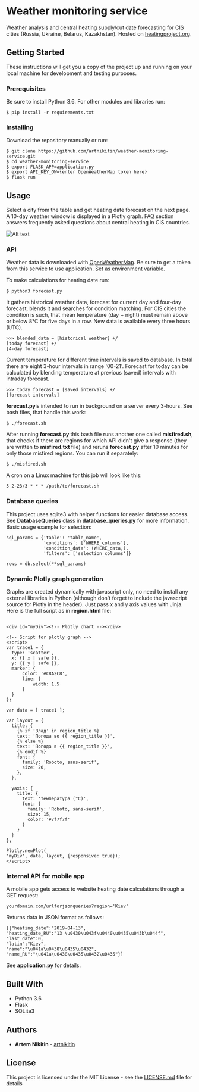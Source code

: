 # Weather monitoring service

Weather analysis and central heating supply/cut date forecasting for CIS cities (Russia, Ukraine, Belarus, Kazakhstan). Hosted on [heatingproject.org](https://heatingproject.org).

## Getting Started

These instructions will get you a copy of the project up and running on your local machine for development and testing purposes.

### Prerequisites

Be sure to install Python 3.6. For other modules and libraries run:

```
$ pip install -r requirements.txt
```

### Installing

Download the repository manually or run:

```
$ git clone https://github.com/artnikitin/weather-monitoring-service.git
$ cd weather-monitoring-service
$ export FLASK_APP=application.py
$ export API_KEY_OW={enter OpenWeatherMap token here}
$ flask run
```

## Usage

Select a city from the table and get heating date forecast on the next page. A 10-day weather window is displayed in a Plotly graph. FAQ section answers frequently asked questions about central heating in CIS countries.

![Alt text](https://media.giphy.com/media/Kf4x5DAsqviInxUBIu/giphy.gif)

### API

Weather data is downloaded with [OpenWeatherMap](https://openweathermap.org). Be sure to get a token from this service to use application. Set as environment variable.

To make calculations for heating date run:

```
$ python3 forecast.py
```

It gathers historical weather data, forecast for current day and four-day forecast, blends it and searches for condition matching. For CIS cities the condition is such, that mean temperature (day + night) must remain above or below 8°С for five days in a row. New data is available every three hours (UTC).

```
>>> blended_data = [historical weather] +/ 
[today forecast] +/ 
[4-day forecast]
```
Current temperature for different time intervals is saved to database. In total there are eight 3-hour intervals in range '00-21'. Forecast for today can be calculated by blending temperature at previous (saved) intervals with intraday forecast.

```
>>> today forecast = [saved intervals] +/
[forecast intervals]
```
**forecast.py**is intended to run in background on a server every 3-hours. See bash files, that handle this work:
```
$ ./forecast.sh
```
After running **forecast.py** this bash file runs another one called **misfired.sh**, that checks if there are regions for which API didn't give a response (they are written to **misfired.txt** file) and reruns **forecast.py** after 10 minutes for only those misfired regions. You can run it separately:
```
$ ./misfired.sh
```
A cron on a Linux machine for this job will look like this:
```
5 2-23/3 * * * /path/to/forecast.sh
```
### Database queries
This project uses sqlite3 with helper functions for easier database access. See **DatabaseQueries** class in **database_queries.py** for more information.
Basic usage example for selection:
```
sql_params = {'table': 'table_name',
              'conditions': ['WHERE_columns'],
              'condition_data': (WHERE_data,),
              'filters': ['selection_columns']}
              
rows = db.select(**sql_params)
```
### Dynamic Plotly graph generation
Graphs are created dynamically with javascript only, no need to install any external libraries in Python (although don't forget to include the javascript source for Plotly in the header). Just pass x and y axis values with Jinja. Here is the full script as in **region.html** file:
```

<div id="myDiv"><!-- Plotly chart --></div>

<!-- Script for plotly graph -->
<script>
var trace1 = {
  type: 'scatter',
  x: {{ x | safe }},
  y: {{ y | safe }},
  marker: {
      color: '#C8A2C8',
      line: {
          width: 1.5
      }
  }
};

var data = [ trace1 ];

var layout = {
  title: {
    {% if 'Влад' in region_title %}
    text: 'Погода во {{ region_title }}',
    {% else %}
    text: 'Погода в {{ region_title }}',
    {% endif %}
    font: {
      family: 'Roboto, sans-serif',
      size: 20,
    },
  },

  yaxis: {
    title: {
      text: 'температура (°С)',
      font: {
        family: 'Roboto, sans-serif',
        size: 15,
        color: '#7f7f7f'
      }
    }
  }
};

Plotly.newPlot(
'myDiv', data, layout, {responsive: true});
</script>
```
### Internal API for mobile app
A mobile app gets access to website heating date calculations through a GET request:
```
yourdomain.com/urlforjsonqueries?region='Kiev'

```
Returns data in JSON format as follows:
```
[{"heating_date":"2019-04-13",
"heating_date_RU":"13 \u0430\u043f\u0440\u0435\u043b\u044f",
"last_date":0,
"latin":"Kiev",
"name":"\u041a\u0438\u0435\u0432",
"name_RU":"\u041a\u0438\u0435\u0432\u0435"}]
```
See **application.py** for details.

## Built With

* Python 3.6
* Flask
* SQLite3

## Authors

* **Artem Nikitin** - [artnikitin](https://github.com/artnikitin)

## License

This project is licensed under the MIT License - see the [LICENSE.md](/LICENSE.md) file for details
